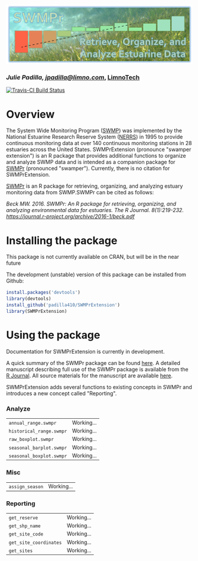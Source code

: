 
![](swmpr_logo.png)
### *Julie Padilla, jpadilla@limno.com*, [LimnoTech](www.limno.com)

[![Travis-CI Build Status](https://travis-ci.org/padilla410/SWMPrExtension.svg?branch=master)](https://travis-ci.org/padilla410/SWMPrExtension)

<!-- README.md is generated from README.Rmd. Please edit that file -->



# Overview 

The System Wide Monitoring Program ([SWMP](http://nerrs.noaa.gov/RCDefault.aspx?ID=18)) was implemented by the National Estuarine Research Reserve System ([NERRS](http://nerrs.noaa.gov/)) in 1995 to provide continuous monitoring data at over 140 continuous monitoring stations in 28 estuaries across the United States.  SWMPrExtension (pronounce "swamper extension") is an R package that provides additional functions to organize and analyze SWMP data and is intended as a companion package for [SWMPr](https://github.com/fawda123/SWMPr) (pronounced "swamper"). Currently, there is no citation for SWMPrExtension.

[SWMPr](https://github.com/fawda123/SWMPr) is an R package for retrieving, organizing, and analyzing estuary monitoring data from SWMP.SWMPr can be cited as follows:

*Beck MW. 2016. SWMPr: An R package for retrieving, organizing, and analyzing environmental data for estuaries.  The R Journal. 8(1):219-232. https://journal.r-project.org/archive/2016-1/beck.pdf*

# Installing the package

This package is not currently available on CRAN, but will be in the near future

The development (unstable) version of this package can be installed from Github:


```r
install.packages('devtools')
library(devtools)
install_github('padilla410/SWMPrExtension')
library(SWMPrExtension)
```

# Using the package

Documentation for SWMPrExtension is currently in development.

A quick summary of the SWMPr package can be found [here](https://github.com/fawda123/SWMPr). A detailed manuscript describing full use of the SWMPr package is available from the [R Journal](https://journal.r-project.org/archive/accepted/beck.pdf). All source materials for the manuscript are available [here](https://github.com/fawda123/swmpr_manu).

SWMPrExtension adds several functions to existing concepts in SWMPr and introduces a new concept called "Reporting".

<h3>Analyze</h3>
<table>
<tr><td><code>annual_range.swmpr</code></td><td>Working...</td></tr>
<tr><td><code>historical_range.swmpr</code></td><td>Working...</td></tr>
<tr><td><code>raw_boxplot.swmpr</code></td><td>Working...</td></tr>
<tr><td><code>seasonal_barplot.swmpr</code></td><td>Working...</td></tr>
<tr><td><code>seasonal_boxplot.swmpr</code></td><td>Working...</td></tr>
</table>

<h3>Misc</h3>
<table>
<tr><td><code>assign_season</code></td><td>Working...</td></tr>
</table>

<h3>Reporting</h3>
<table>
<tr><td><code>get_reserve</code></td><td>Working...</td></tr>
<tr><td><code>get_shp_name</code></td><td>Working...</td></tr>
<tr><td><code>get_site_code</code></td><td>Working...</td></tr>
<tr><td><code>get_site_coordinates</code></td><td>Working...</td></tr>
<tr><td><code>get_sites</code></td><td>Working...</td></tr>
</table>
